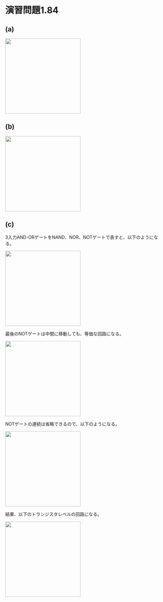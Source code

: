 # 演習問題1.84

## (a)

<img src="https://horie-t.github.io/DigitalDesignAndComputerArchitecture-Ans/images/ex1-84/NAND4.svg" width="240px" />

## (b)

<img src="https://horie-t.github.io/DigitalDesignAndComputerArchitecture-Ans/images/ex1-84/OAI.svg" width="240px" />

## (c)
3入力AND-ORゲートをNAND、NOR、NOTゲートで表すと、以下のようになる。

<img src="https://horie-t.github.io/DigitalDesignAndComputerArchitecture-Ans/images/ex1-84/AO_1.svg" width="240px" />

最後のNOTゲートは中間に移動しても、等価な回路になる。

<img src="https://horie-t.github.io/DigitalDesignAndComputerArchitecture-Ans/images/ex1-84/AO_2.svg" width="240px" />

NOTゲートの連続は省略できるので、以下のようになる。

<img src="https://horie-t.github.io/DigitalDesignAndComputerArchitecture-Ans/images/ex1-84/AO_3.svg" width="240px" />

結果、以下のトランジスタレベルの回路になる。

<img src="https://horie-t.github.io/DigitalDesignAndComputerArchitecture-Ans/images/ex1-84/AO_4.svg" width="240px" />
